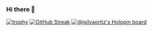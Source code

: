 ### Hi there 👋
[![trophy](https://github-profile-trophy.vercel.app/?username=jsilvao)](https://github.com/ryo-ma/github-profile-trophy)
[![GitHub Streak](https://github-readme-streak-stats.herokuapp.com/?user=jsilvao)](https://git.io/streak-stats)
[![@jsilvaortiz's Holopin board](https://holopin.me/jsilvaortiz)](https://holopin.io/@jsilvaortiz)
<!--
**jsilvao/jsilvao** is a ✨ _special_ ✨ repository because its `README.md` (this file) appears on your GitHub profile.



Here are some ideas to get you started:

- 🔭 I’m currently working on ...
- 🌱 I’m currently learning ...
- 👯 I’m looking to collaborate on ...
- 🤔 I’m looking for help with ...
- 💬 Ask me about ...
- 📫 How to reach me: ...
- 😄 Pronouns: ...
- ⚡ Fun fact: ...
-->
